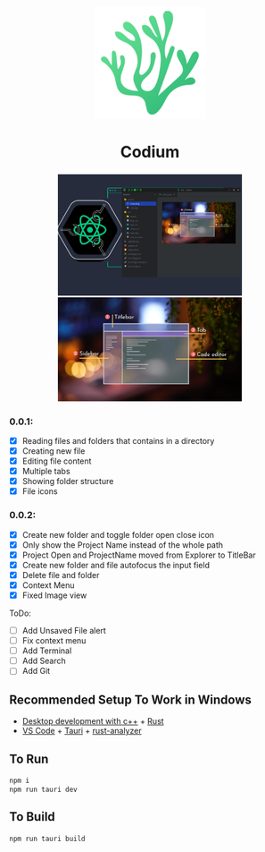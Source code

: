 <div id="vscodium-logo" align="center">
    <br />
    <img src="./app-icons/png/green/nobg_jared18.png" alt="Codium Logo" width="200"/>
    <h1>Codium</h1>
    <h3></h3>
</div>

<div id="vscodium-logo" align="center">
    <img src="./docs/codium.png" alt="Codium" width="330"/>
    <img src="./docs/core.png" alt="Code flow" width="330"/>
</div>

### 0.0.1:

- [x] Reading files and folders that contains in a directory
- [x] Creating new file
- [x] Editing file content
- [x] Multiple tabs
- [x] Showing folder structure
- [x] File icons

### 0.0.2:

- [x] Create new folder and toggle folder open close icon
- [x] Only show the Project Name instead of the whole path
- [x] Project Open and ProjectName moved from Explorer to TitleBar
- [x] Create new folder and file autofocus the input field
- [x] Delete file and folder
- [x] Context Menu
- [x] Fixed Image view

ToDo:

- [ ] Add Unsaved File alert
- [ ] Fix context menu
- [ ] Add Terminal
- [ ] Add Search
- [ ] Add Git

## Recommended Setup To Work in Windows

- [Desktop development with c++](https://learn.microsoft.com/en-us/cpp/build/vscpp-step-0-installation?view=msvc-170) + [Rust](https://www.rust-lang.org/tools/install)
- [VS Code](https://code.visualstudio.com/) + [Tauri](https://marketplace.visualstudio.com/items?itemName=tauri-apps.tauri-vscode) + [rust-analyzer](https://marketplace.visualstudio.com/items?itemName=rust-lang.rust-analyzer)

## To Run

```properties
npm i
npm run tauri dev
```

## To Build

```properties
npm run tauri build
```
